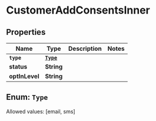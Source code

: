 

# CustomerAddConsentsInner


## Properties

Name | Type | Description | Notes
------------ | ------------- | ------------- | -------------
**`type`** | [**`Type`**](#`Type`) |  | 
**status** | **String** |  | 
**optInLevel** | **String** |  | 


## Enum: `Type`
Allowed values: [email, sms]




